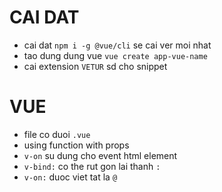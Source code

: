 # CAI DAT

- cai dat `npm i -g @vue/cli` se cai ver moi nhat
- tao dung dung vue `vue create app-vue-name`
- cai extension `VETUR` sd cho snippet

# VUE

- file co duoi `.vue`
- using function with props
- `v-on` su dung cho event html element
- `v-bind:` co the rut gon lai thanh `:`
- `v-on:` duoc viet tat la `@`

